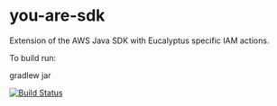 you-are-sdk
===========
Extension of the AWS Java SDK with Eucalyptus specific IAM actions.

To build run:
 
  gradlew jar

[![Build Status](https://drone.io/github.com/sjones4/you-are-sdk/status.png)](https://drone.io/github.com/sjones4/you-are-sdk/latest)

